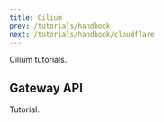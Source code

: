 ```yaml
---
title: Cilium
prev: /tutorials/handbook
next: /tutorials/handbook/cloudflare
---
```


Cilium tutorials.

<!--more-->

## Gateway API

Tutorial.
